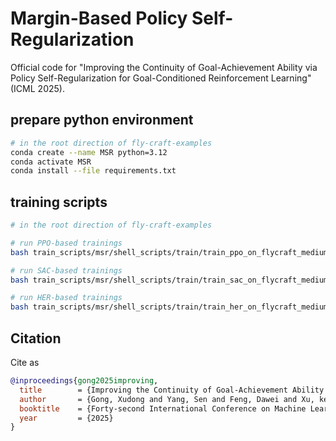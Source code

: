 # Margin-Based Policy Self-Regularization

Official code for "Improving the Continuity of Goal-Achievement Ability via Policy Self-Regularization for Goal-Conditioned Reinforcement Learning" (ICML 2025).

## prepare python environment

```bash
# in the root direction of fly-craft-examples
conda create --name MSR python=3.12
conda activate MSR
conda install --file requirements.txt
```

## training scripts

```bash
# in the root direction of fly-craft-examples

# run PPO-based trainings
bash train_scripts/msr/shell_scripts/train/train_ppo_on_flycraft_medium.sh

# run SAC-based trainings
bash train_scripts/msr/shell_scripts/train/train_sac_on_flycraft_medium.sh

# run HER-based trainings
bash train_scripts/msr/shell_scripts/train/train_her_on_flycraft_medium.sh
```

## Citation

Cite as

```bib
@inproceedings{gong2025improving,
  title        = {Improving the Continuity of Goal-Achievement Ability via Policy Self-Regularization for Goal-Conditioned Reinforcement Learning},
  author       = {Gong, Xudong and Yang, Sen and Feng, Dawei and Xu, kele and Ding, Bo and Wang, Huaimin and Dou, Yong},
  booktitle    = {Forty-second International Conference on Machine Learning},
  year         = {2025}
}
```
